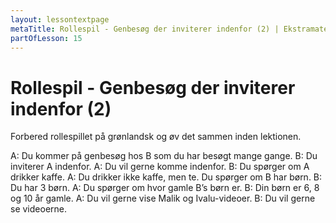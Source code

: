 ```yaml
---
layout: lessontextpage
metaTitle: Rollespil - Genbesøg der inviterer indenfor (2) | Ekstramateriale til lektion 15
partOfLesson: 15
---
```


# Rollespil - Genbesøg der inviterer indenfor (2)

Forbered rollespillet på grønlandsk og øv det sammen inden lektionen.

A: Du kommer på genbesøg hos B som du har besøgt mange gange.
B: Du inviterer A indenfor.
A: Du vil gerne komme indenfor.
B: Du spørger om A drikker kaffe.
A: Du drikker ikke kaffe, men te. Du spørger om B har børn.
B: Du har 3 børn.
A: Du spørger om hvor gamle B’s børn er.
B: Din børn er 6, 8 og 10 år gamle.
A: Du vil gerne vise Malik og Ivalu-videoer.
B: Du vil gerne se videoerne.